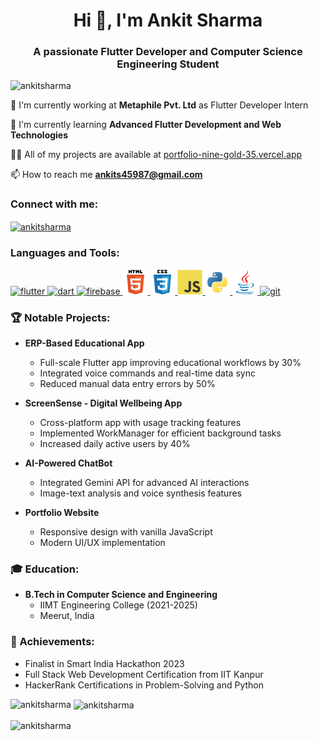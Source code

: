 <h1 align="center">Hi 👋, I'm Ankit Sharma</h1>
<h3 align="center">A passionate Flutter Developer and Computer Science Engineering Student</h3>

<p align="left"> <img src="https://komarev.com/ghpvc/?username=ankitsharma&label=Profile%20views&color=0e75b6&style=flat" alt="ankitsharma" /> </p>

🔭 I'm currently working at **Metaphile Pvt. Ltd** as Flutter Developer Intern

🌱 I'm currently learning **Advanced Flutter Development and Web Technologies**

👨‍💻 All of my projects are available at [portfolio-nine-gold-35.vercel.app](https://portfolio-nine-gold-35.vercel.app)

📫 How to reach me **ankits45987@gmail.com**

<h3 align="left">Connect with me:</h3>
<p align="left">
<a href="https://linkedin.com/in/ankitsharma098" target="blank"><img align="center" src="https://raw.githubusercontent.com/rahuldkjain/github-profile-readme-generator/master/src/images/icons/Social/linked-in-alt.svg" alt="ankitsharma" height="30" width="40" /></a>
</p>

<h3 align="left">Languages and Tools:</h3>
<p align="left"> 
<a href="https://flutter.dev" target="_blank" rel="noreferrer"> <img src="https://www.vectorlogo.zone/logos/flutterio/flutterio-icon.svg" alt="flutter" width="40" height="40"/> </a>
<a href="https://dart.dev" target="_blank" rel="noreferrer"> <img src="https://www.vectorlogo.zone/logos/dartlang/dartlang-icon.svg" alt="dart" width="40" height="40"/> </a>
<a href="https://firebase.google.com/" target="_blank" rel="noreferrer"> <img src="https://www.vectorlogo.zone/logos/firebase/firebase-icon.svg" alt="firebase" width="40" height="40"/> </a>
<a href="https://www.w3.org/html/" target="_blank" rel="noreferrer"> <img src="https://raw.githubusercontent.com/devicons/devicon/master/icons/html5/html5-original-wordmark.svg" alt="html5" width="40" height="40"/> </a>
<a href="https://www.w3schools.com/css/" target="_blank" rel="noreferrer"> <img src="https://raw.githubusercontent.com/devicons/devicon/master/icons/css3/css3-original-wordmark.svg" alt="css3" width="40" height="40"/> </a>
<a href="https://developer.mozilla.org/en-US/docs/Web/JavaScript" target="_blank" rel="noreferrer"> <img src="https://raw.githubusercontent.com/devicons/devicon/master/icons/javascript/javascript-original.svg" alt="javascript" width="40" height="40"/> </a>
<a href="https://www.python.org" target="_blank" rel="noreferrer"> <img src="https://raw.githubusercontent.com/devicons/devicon/master/icons/python/python-original.svg" alt="python" width="40" height="40"/> </a>
<a href="https://www.java.com" target="_blank" rel="noreferrer"> <img src="https://raw.githubusercontent.com/devicons/devicon/master/icons/java/java-original.svg" alt="java" width="40" height="40"/> </a>
<a href="https://git-scm.com/" target="_blank" rel="noreferrer"> <img src="https://www.vectorlogo.zone/logos/git-scm/git-scm-icon.svg" alt="git" width="40" height="40"/> </a>
</p>

<h3 align="left">🏆 Notable Projects:</h3>

- **ERP-Based Educational App**
  - Full-scale Flutter app improving educational workflows by 30%
  - Integrated voice commands and real-time data sync
  - Reduced manual data entry errors by 50%

- **ScreenSense - Digital Wellbeing App**
  - Cross-platform app with usage tracking features
  - Implemented WorkManager for efficient background tasks
  - Increased daily active users by 40%

- **AI-Powered ChatBot**
  - Integrated Gemini API for advanced AI interactions
  - Image-text analysis and voice synthesis features

- **Portfolio Website**
  - Responsive design with vanilla JavaScript
  - Modern UI/UX implementation

<h3 align="left">🎓 Education:</h3>

- **B.Tech in Computer Science and Engineering**
  - IIMT Engineering College (2021-2025)
  - Meerut, India

<h3 align="left">🏅 Achievements:</h3>

- Finalist in Smart India Hackathon 2023
- Full Stack Web Development Certification from IIT Kanpur
- HackerRank Certifications in Problem-Solving and Python

<p><img align="left" src="https://github-readme-stats.vercel.app/api/top-langs?username=ankitsharma&show_icons=true&locale=en&layout=compact" alt="ankitsharma" /></p>

<p>&nbsp;<img align="center" src="https://github-readme-stats.vercel.app/api?username=ankitsharma&show_icons=true&locale=en" alt="ankitsharma" /></p>

<p><img align="center" src="https://github-readme-streak-stats.herokuapp.com/?user=ankitsharma" alt="ankitsharma" /></p>
